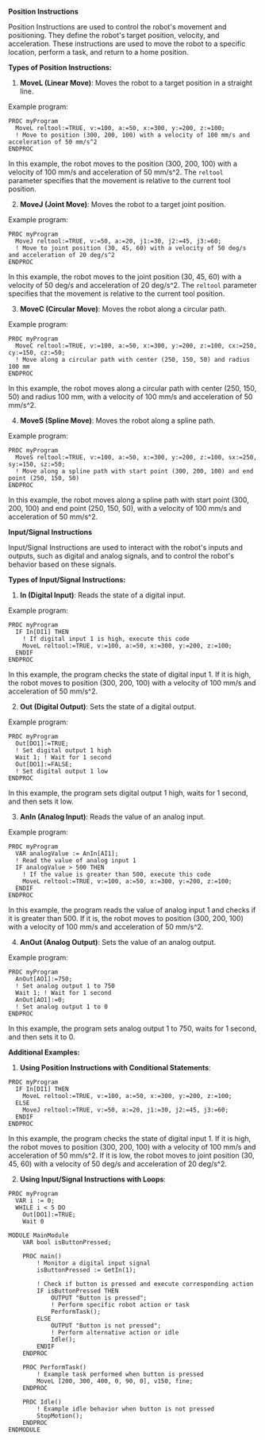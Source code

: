 
**Position Instructions**

Position Instructions are used to control the robot's movement and positioning. They define the robot's target position, velocity, and acceleration. These instructions are used to move the robot to a specific location, perform a task, and return to a home position.

**Types of Position Instructions:**

1. **MoveL (Linear Move)**: Moves the robot to a target position in a straight line.

Example program:
```
PROC myProgram
  MoveL reltool:=TRUE, v:=100, a:=50, x:=300, y:=200, z:=100;
  ! Move to position (300, 200, 100) with a velocity of 100 mm/s and acceleration of 50 mm/s^2
ENDPROC
```
In this example, the robot moves to the position (300, 200, 100) with a velocity of 100 mm/s and acceleration of 50 mm/s^2. The `reltool` parameter specifies that the movement is relative to the current tool position.

2. **MoveJ (Joint Move)**: Moves the robot to a target joint position.

Example program:
```
PROC myProgram
  MoveJ reltool:=TRUE, v:=50, a:=20, j1:=30, j2:=45, j3:=60;
  ! Move to joint position (30, 45, 60) with a velocity of 50 deg/s and acceleration of 20 deg/s^2
ENDPROC
```
In this example, the robot moves to the joint position (30, 45, 60) with a velocity of 50 deg/s and acceleration of 20 deg/s^2. The `reltool` parameter specifies that the movement is relative to the current tool position.

3. **MoveC (Circular Move)**: Moves the robot along a circular path.

Example program:
```
PROC myProgram
  MoveC reltool:=TRUE, v:=100, a:=50, x:=300, y:=200, z:=100, cx:=250, cy:=150, cz:=50;
  ! Move along a circular path with center (250, 150, 50) and radius 100 mm
ENDPROC
```
In this example, the robot moves along a circular path with center (250, 150, 50) and radius 100 mm, with a velocity of 100 mm/s and acceleration of 50 mm/s^2.

4. **MoveS (Spline Move)**: Moves the robot along a spline path.

Example program:
```
PROC myProgram
  MoveS reltool:=TRUE, v:=100, a:=50, x:=300, y:=200, z:=100, sx:=250, sy:=150, sz:=50;
  ! Move along a spline path with start point (300, 200, 100) and end point (250, 150, 50)
ENDPROC
```
In this example, the robot moves along a spline path with start point (300, 200, 100) and end point (250, 150, 50), with a velocity of 100 mm/s and acceleration of 50 mm/s^2.

**Input/Signal Instructions**

Input/Signal Instructions are used to interact with the robot's inputs and outputs, such as digital and analog signals, and to control the robot's behavior based on these signals.

**Types of Input/Signal Instructions:**

1. **In (Digital Input)**: Reads the state of a digital input.

Example program:
```
PROC myProgram
  IF In[DI1] THEN
    ! If digital input 1 is high, execute this code
    MoveL reltool:=TRUE, v:=100, a:=50, x:=300, y:=200, z:=100;
  ENDIF
ENDPROC
```
In this example, the program checks the state of digital input 1. If it is high, the robot moves to position (300, 200, 100) with a velocity of 100 mm/s and acceleration of 50 mm/s^2.

2. **Out (Digital Output)**: Sets the state of a digital output.

Example program:
```
PROC myProgram
  Out[DO1]:=TRUE;
  ! Set digital output 1 high
  Wait 1; ! Wait for 1 second
  Out[DO1]:=FALSE;
  ! Set digital output 1 low
ENDPROC
```
In this example, the program sets digital output 1 high, waits for 1 second, and then sets it low.

3. **AnIn (Analog Input)**: Reads the value of an analog input.

Example program:
```
PROC myProgram
  VAR analogValue := AnIn[AI1];
  ! Read the value of analog input 1
  IF analogValue > 500 THEN
    ! If the value is greater than 500, execute this code
    MoveL reltool:=TRUE, v:=100, a:=50, x:=300, y:=200, z:=100;
  ENDIF
ENDPROC
```
In this example, the program reads the value of analog input 1 and checks if it is greater than 500. If it is, the robot moves to position (300, 200, 100) with a velocity of 100 mm/s and acceleration of 50 mm/s^2.

4. **AnOut (Analog Output)**: Sets the value of an analog output.

Example program:
```
PROC myProgram
  AnOut[AO1]:=750;
  ! Set analog output 1 to 750
  Wait 1; ! Wait for 1 second
  AnOut[AO1]:=0;
  ! Set analog output 1 to 0
ENDPROC
```
In this example, the program sets analog output 1 to 750, waits for 1 second, and then sets it to 0.

**Additional Examples:**

1. **Using Position Instructions with Conditional Statements**:
```
PROC myProgram
  IF In[DI1] THEN
    MoveL reltool:=TRUE, v:=100, a:=50, x:=300, y:=200, z:=100;
  ELSE
    MoveJ reltool:=TRUE, v:=50, a:=20, j1:=30, j2:=45, j3:=60;
  ENDIF
ENDPROC
```
In this example, the program checks the state of digital input 1. If it is high, the robot moves to position (300, 200, 100) with a velocity of 100 mm/s and acceleration of 50 mm/s^2. If it is low, the robot moves to joint position (30, 45, 60) with a velocity of 50 deg/s and acceleration of 20 deg/s^2.

2. **Using Input/Signal Instructions with Loops**:
```
PROC myProgram
  VAR i := 0;
  WHILE i < 5 DO
    Out[DO1]:=TRUE;
    Wait 0

```


```
MODULE MainModule
    VAR bool isButtonPressed;

    PROC main()
        ! Monitor a digital input signal
        isButtonPressed := GetIn(1);

        ! Check if button is pressed and execute corresponding action
        IF isButtonPressed THEN
            OUTPUT "Button is pressed";
            ! Perform specific robot action or task
            PerformTask();
        ELSE
            OUTPUT "Button is not pressed";
            ! Perform alternative action or idle
            Idle();
        ENDIF
    ENDPROC

    PROC PerformTask()
        ! Example task performed when button is pressed
        MoveL [200, 300, 400, 0, 90, 0], v150, fine;
    ENDPROC

    PROC Idle()
        ! Example idle behavior when button is not pressed
        StopMotion();
    ENDPROC
ENDMODULE

```